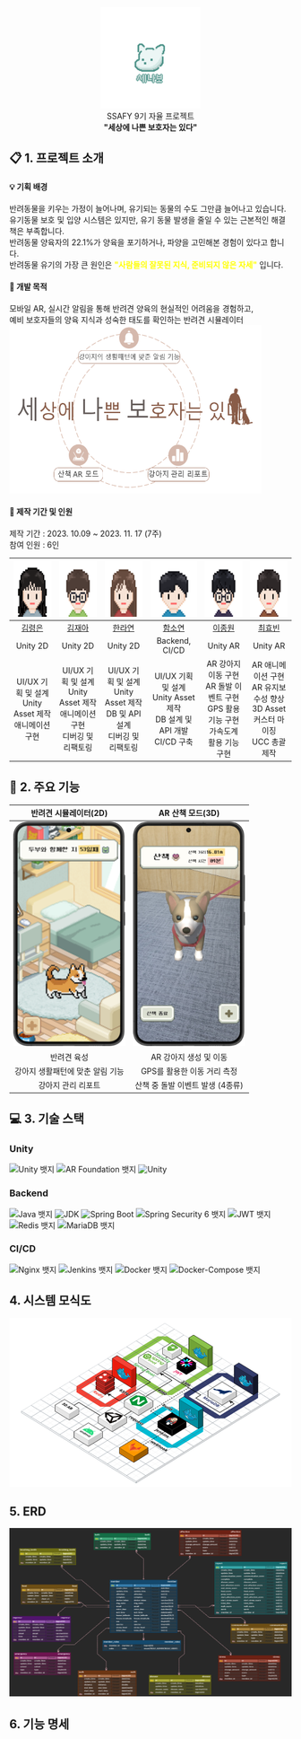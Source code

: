 <div align="center">
<center>
<img src="Documents/Logo.png" alt="logo" width="180" height="180">
</center>
</div>

<div align="center">
<center>
<div>SSAFY 9기 자율 프로젝트</div>
<b>"세상에 나쁜 보호자는 있다"</b>
</center>
</div>

## :clipboard: 1. 프로젝트 소개
#### 💡 기획 배경
반려동물을 키우는 가정이 늘어나며, 유기되는 동물의 수도 그만큼 늘어나고 있습니다.<br>
유기동물 보호 및 입양 시스템은 있지만, 유기 동물 발생을 줄일 수 있는 근본적인 해결책은 부족합니다.<br>
반려동물 양육자의 22.1%가 양육을 포기하거나, 파양을 고민해본 경험이 있다고 합니다. <br>
반려동물 유기의 가장 큰 원인은 <span style="color:yellow;"><b>"사람들의 잘못된 지식, 준비되지 않은 자세"</b> </span>입니다.

#### 📌 개발 목적
모바일 AR, 실시간 알림을 통해
반려견 양육의 현실적인 어려움을 경험하고,<br> 
예비 보호자들의 양육 지식과 성숙한 태도를 확인하는 반려견 시뮬레이터
<br>
<img src="Documents/system.PNG" width="450" height="300">

#### 📆 제작 기간 및 인원

제작 기간 : 2023. 10.09 ~ 2023. 11. 17 (7주) <br/>
참여 인원 : 6인

|<img src="Documents/령은.png" width="100%" height="100">|<img src="Documents/재아.png" width="100%" height="100">|<img title="" src="Documents/라연.png" width="100%" height="100">|<img src="Documents/소연.png" width="100%" height="100">|<img src="Documents/종원.png" width="100%" height="100">|<img src="Documents/효빈.png" width="100%" height="100">|
|:--:|:--:|:--:|:--:|:--:|:--:|
|<a href="https://github.com/yooongeun?tab=repositories">김령은</a>|<a href="https://github.com/kimjaea">김재아</a>|<a href="https://github.com/zoeyvarnax">한라연</a>|<a href="https://github.com/soyeon37">함소연</a>|<a href="https://github.com/Jongwon97">이종원</a>|<a href="https://github.com/AtomicLiquors">최효빈</a>
|Unity 2D|Unity 2D|Unity 2D|Backend, CI/CD|Unity AR|Unity AR|
|UI/UX 기획 및 설계<br>Unity Asset 제작<br>애니메이션 구현|UI/UX 기획 및 설계<br>Unity Asset 제작<br>애니메이션 구현<br>디버깅 및 리팩토링|UI/UX 기획 및 설계<br>Unity Asset 제작<br>DB 및 API 설계<br>디버깅 및 리팩토링|UI/UX 기획 및 설계<br>Unity Asset 제작<br>DB 설계 및 API 개발<br>CI/CD 구축|AR 강아지 이동 구현<br>AR 돌발 이벤트 구현<br>GPS 활용 기능 구현<br>가속도계 활용 기능 <br>구현|AR 애니메이션 구현<br>AR 유지보수성 향상<br>3D Asset<br>커스터 마이징<br>UCC 총괄제작|


## 🐾 2. 주요 기능
|반려견 시뮬레이터(2D)|AR 산책 모드(3D)|
|:--:|:--:|
|<img src="Documents/mainscene.png" alt="logo" width="200" height="400">|<img src="Documents/arscene.png" alt="logo" width="200" height="400">|
|반려견 육성|AR 강아지 생성 및 이동
|강아지 생활패턴에 맞춘 알림 기능|GPS를 활용한 이동 거리 측정
|강아지 관리 리포트|산책 중 돌발 이벤트 발생 (4종류)


## 💻 3. 기술 스택
### Unity
![Unity 뱃지](https://img.shields.io/badge/Unity%202022.3.11-000000.svg?style=flat-square&logo=Unity&logoColor=white)
![AR Foundation 뱃지](https://img.shields.io/badge/AR%20Foundation-FF6C00.svg?style=flat-square&logo=Unity&logoColor=white)
![Unity](https://img.shields.io/badge/ARCore-708090.svg?style=flat-square&logo=Unity&logoColor=white)
### Backend
![Java 뱃지](https://img.shields.io/badge/Java-007396.svg?style=flat-square&logo=Java&logoColor=white)
![JDK](https://img.shields.io/badge/JDK%2017-007396.svg?style=flat-square&logo=Java&logoColor=white)
![Spring Boot](https://img.shields.io/badge/Spring%20boot%203.1.5-6DB33F.svg?style=flat-square&logo=Spring%20Boot&logoColor=white)
![Spring Security 6 뱃지](https://img.shields.io/badge/Spring%20Security-6DB33F.svg?style=flat-square&logo=Spring%20Security&logoColor=white)
![JWT 뱃지](https://img.shields.io/badge/JWT-000000.svg?style=flat-square&logo=JSON%20Web%20Tokens&logoColor=white)
![Redis 뱃지](https://img.shields.io/badge/Redis-DC382D.svg?style=flat-square&logo=Redis&logoColor=white)
![MariaDB 뱃지](https://img.shields.io/badge/MariaDB-003545.svg?style=flat-square&logo=MariaDB&logoColor=white)

### CI/CD
![Nginx 뱃지](https://img.shields.io/badge/Nginx-009639.svg?style=flat-square&logo=Nginx&logoColor=white)
![Jenkins 뱃지](https://img.shields.io/badge/Jenkins-D24939.svg?style=flat-square&logo=Jenkins&logoColor=white)
![Docker 뱃지](https://img.shields.io/badge/Docker-2496ED.svg?style=flat-square&logo=Docker&logoColor=white)
![Docker-Compose 뱃지](https://img.shields.io/badge/Docker--Compose-1C72C7.svg?style=flat-square&logo=Docker&logoColor=white)


## 4. 시스템 모식도
<img src="Documents/architecture.png" width="600" height="300">

## 5. ERD
<img src="Documents/erd.png" width="600" height="300">

## 6. 기능 명세
